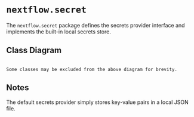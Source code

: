 
# `nextflow.secret`

The `nextflow.secret` package defines the secrets provider interface and implements the built-in local secrets store.

## Class Diagram

```{mermaid} diagrams/nextflow.secret.mmd
```

```{note}
Some classes may be excluded from the above diagram for brevity.
```

## Notes

The default secrets provider simply stores key-value pairs in a local JSON file.
